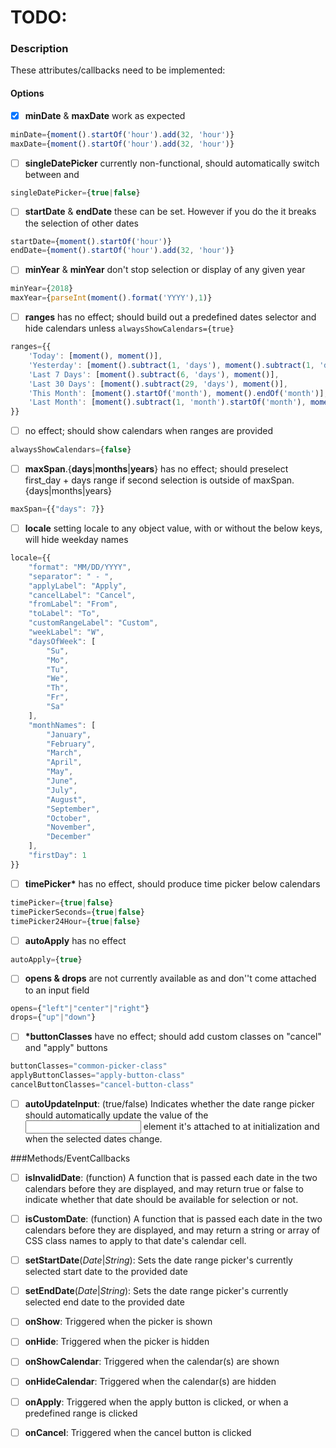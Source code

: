 # TODO:

### Description

These attributes/callbacks need to be implemented:

#### Options

- [x] **minDate** & **maxDate** work as expected

```jsx
minDate={moment().startOf('hour').add(32, 'hour')}
maxDate={moment().startOf('hour').add(32, 'hour')}
```

- [ ] **singleDatePicker** currently non-functional, should automatically switch between <LinkedCalendar> and <Calendar>

```jsx
singleDatePicker={true|false}
```

- [ ] **startDate** & **endDate** these can be set. However if you do the it breaks the selection of other dates

```jsx
startDate={moment().startOf('hour')}
endDate={moment().startOf('hour').add(32, 'hour')}
```

- [ ] **minYear** & **minYear** don't stop selection or display of any given year

```jsx
minYear={2018}
maxYear={parseInt(moment().format('YYYY'),1)}
```

- [ ] **ranges** has no effect; should build out a predefined dates selector and hide calendars unless `alwaysShowCalendars={true}`

```jsx
ranges={{
	'Today': [moment(), moment()],
	'Yesterday': [moment().subtract(1, 'days'), moment().subtract(1, 'days')],
	'Last 7 Days': [moment().subtract(6, 'days'), moment()],
	'Last 30 Days': [moment().subtract(29, 'days'), moment()],
	'This Month': [moment().startOf('month'), moment().endOf('month')],
	'Last Month': [moment().subtract(1, 'month').startOf('month'), moment().subtract(1, 'month').endOf('month')]
}}
```

- [ ] no effect; should show calendars when ranges are provided 

```jsx
alwaysShowCalendars={false}
```

- [ ] **maxSpan**.{**days**|**months**|**years**} has no effect; should preselect first_day + days range if second selection is outside of maxSpan.{days|months|years}

```jsx
maxSpan={{"days": 7}}
```

- [ ] **locale** setting locale to any object value, with or without the below keys, will hide weekday names

```jsx
locale={{
	"format": "MM/DD/YYYY",
	"separator": " - ",
	"applyLabel": "Apply",
	"cancelLabel": "Cancel",
	"fromLabel": "From",
	"toLabel": "To",
	"customRangeLabel": "Custom",
	"weekLabel": "W",
	"daysOfWeek": [
		"Su",
		"Mo",
		"Tu",
		"We",
		"Th",
		"Fr",
		"Sa"
	],
	"monthNames": [
		"January",
		"February",
		"March",
		"April",
		"May",
		"June",
		"July",
		"August",
		"September",
		"October",
		"November",
		"December"
	],
	"firstDay": 1
}}
```

- [ ] **timePicker\*** has no effect, should produce time picker below calendars     

```jsx
timePicker={true|false}
timePickerSeconds={true|false}
timePicker24Hour={true|false}
```

- [ ]  **autoApply** has no effect     

```jsx
autoApply={true}
```

- [ ] **opens & drops** are not currently available as <LinkedCalendar> and <Calendar> don''t come attached to an input field

```jsx
opens={"left"|"center"|"right"}
drops={"up"|"down"}
```

- [ ] **\*buttonClasses** have no effect; should add custom classes on "cancel" and "apply" buttons

```jsx
buttonClasses="common-picker-class"
applyButtonClasses="apply-button-class"
cancelButtonClasses="cancel-button-class"
```

- [ ] **autoUpdateInput**: (true/false) Indicates whether the date range picker should automatically update the value of the <input> element it's attached to at initialization and when the selected dates change.

###Methods/EventCallbacks

- [ ] **isInvalidDate**: (function) A function that is passed each date in the two calendars before they are displayed, and may return true or false to indicate whether that date should be available for selection or not.

- [ ] **isCustomDate**: (function) A function that is passed each date in the two calendars before they are displayed, and may return a string or array of CSS class names to apply to that date's calendar cell.

- [ ] **setStartDate**(*Date*|*String*): Sets the date range picker's currently selected start date to the provided date

- [ ] **setEndDate**(*Date*|*String*): Sets the date range picker's currently selected end date to the provided date

- [ ] **onShow**: Triggered when the picker is shown

- [ ] **onHide**: Triggered when the picker is hidden

- [ ] **onShowCalendar**: Triggered when the calendar(s) are shown

- [ ] **onHideCalendar**: Triggered when the calendar(s) are hidden

- [ ] **onApply**: Triggered when the apply button is clicked, or when a predefined range is clicked

- [ ] **onCancel**: Triggered when the cancel button is clicked